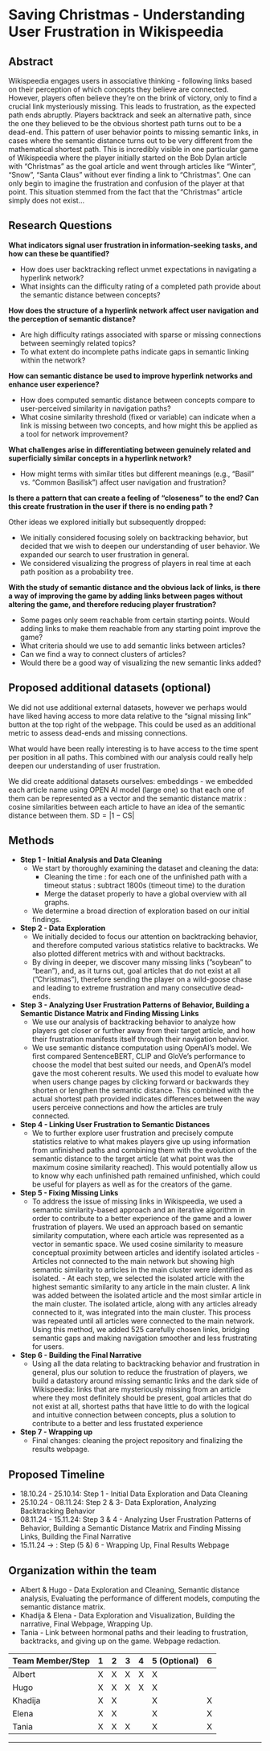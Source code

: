 
# Saving Christmas - Understanding User Frustration in Wikispeedia

## Abstract

Wikispeedia engages users in associative thinking - following links based on their perception of which concepts they believe are connected. However, players often believe they’re on the brink of victory, only to find a crucial link mysteriously missing. This leads to frustration, as the expected path ends abruptly. Players backtrack and seek an alternative path, since the one they believed to be the obvious shortest path turns out to be a dead-end. This pattern of user behavior points to missing semantic links, in cases where the semantic distance turns out to be very different from the mathematical shortest path. This is incredibly visible in one particular game of Wikispeedia where the player initially started on the Bob Dylan article with “Christmas” as the goal article and went through articles like  “Winter”, “Snow”, “Santa Claus” without ever finding a link to “Christmas”. One can only begin to imagine the frustration and confusion of the player at that point. This situation stemmed from the fact that the “Christmas” article simply does not exist…

## Research Questions

**What indicators signal user frustration in information-seeking tasks, and how can these be quantified?**

- How does user backtracking reflect unmet expectations in navigating a hyperlink network?
- What insights can the difficulty rating of a completed path provide about the semantic distance between concepts?

**How does the structure of a hyperlink network affect user navigation and the perception of semantic distance?**

- Are high difficulty ratings associated with sparse or missing connections between seemingly related topics?
- To what extent do incomplete paths indicate gaps in semantic linking within the network?

**How can semantic distance be used to improve hyperlink networks and enhance user experience?**

- How does computed semantic distance between concepts compare to user-perceived similarity in navigation paths?
- What cosine similarity threshold (fixed or variable) can indicate when a link is missing between two concepts, and how might this be applied as a tool for network improvement?

**What challenges arise in differentiating between genuinely related and superficially similar concepts in a hyperlink network?**

- How might terms with similar titles but different meanings (e.g., “Basil” vs. “Common Basilisk”) affect user navigation and frustration?

**Is there a pattern that can create a feeling of “closeness” to the end? Can this create frustration in the user if there is no ending path ?** 

Other ideas we explored initially but subsequently dropped: 

- We initially considered focusing solely on backtracking behavior, but decided that we wish to deepen our understanding of user behavior. We expanded our search to user frustration in general.
- We considered visualizing the progress of players in real time at each path position as a probability tree.

**With the study of semantic distance and the obvious lack of links, is there a way of improving the game by adding links between pages without altering the game, and therefore reducing player frustration?** 

- Some pages only seem reachable from certain starting points. Would adding links to make them reachable from any starting point improve the game? 
- What criteria should we use to add semantic links between articles? 
- Can we find a way to connect clusters of articles? 
- Would there be a good way of visualizing the new semantic links added? 

## Proposed additional datasets (optional)

We did not use additional external datasets, however we perhaps would have liked having access to more data relative to the “signal missing link” button at the top right of the webpage. This could be used as an additional metric to assess dead-ends and missing connections. 

What would have been really interesting is to have access to the time spent per position in all paths. This combined with our analysis could really help deepen our understanding of user frustration. 

We did create additional datasets ourselves: embeddings - we embedded each article name using OPEN AI model (large one) so that each one of them can be represented as a vector and the semantic distance matrix : cosine similarities between each article to have an idea of the semantic distance between them. $\text{SD} = |1- \text{CS}|$

## Methods

- **Step 1 - Initial Analysis and Data Cleaning**
    - We start by thoroughly examining the dataset and cleaning the data:
        - Cleaning the time : for each one of the unfinished path with a timeout status : subtract 1800s (timeout time) to the duration
        - Merge the dataset properly to have a global overview with all graphs.
    - We determine a broad direction of exploration based on our initial findings.
- **Step 2 - Data Exploration**
    - We initially decided to focus our attention on backtracking behavior, and therefore computed various statistics relative to backtracks. We also plotted different metrics with and without backtracks.
    - By diving in deeper, we discover many missing links (”soybean” to “bean”), and, as it turns out, goal articles that do not exist at all (”Christmas”), therefore sending the player on a wild-goose chase and leading to extreme frustration and many consecutive dead-ends.
- **Step 3 - Analyzing User Frustration Patterns of Behavior, Building a Semantic Distance Matrix and Finding Missing Links**
    - We use our analysis of backtracking behavior to analyze how players get closer or further away from their target article, and how their frustration manifests itself through their navigation behavior.
    - We use semantic distance computation using OpenAI’s model. We first compared SentenceBERT, CLIP and GloVe’s performance to choose the model that best suited our needs, and OpenAI’s model gave the most coherent results. We used this model to evaluate how when users change pages by clicking forward or backwards they shorten or lengthen the semantic distance. This combined with the actual shortest path provided indicates differences between the way users perceive connections and how the articles are truly connected.
- **Step 4 - Linking User Frustration to Semantic Distances**
    - We to further explore user frustration and precisely compute statistics relative to what makes players give up using information from unfinished paths and combining them with the evolution of the semantic distance to the target article (at what point was the maximum cosine similarity reached). This would potentially allow us to know why each unfinished path remained unfinished, which could be useful for players as well as for the creators of the game.
- **Step 5 - Fixing Missing Links**
    - To address the issue of missing links in Wikispeedia, we used a semantic similarity-based approach and an iterative algorithm in order to contribute to a better experience of the game and a lower frustration of players. We used an approach based on semantic similarity computation, where each article was represented as a vector in semantic space. We used cosine similarity to measure conceptual proximity between articles and identify isolated articles - Articles not connected to the main network but showing high semantic similarity to articles in the main cluster were identified as isolated. - At each step, we selected the isolated article with the highest semantic similarity to any article in the main cluster. A link was added between the isolated article and the most similar article in the main cluster. The isolated article, along with any articles already connected to it, was integrated into the main cluster. This process was repeated until all articles were connected to the main network. Using this method, we added 525 carefully chosen links, bridging semantic gaps and making navigation smoother and less frustrating for users.
- **Step 6 - Building the Final Narrative**
    - Using all the data relating to backtracking behavior and frustration in general, plus our solution to reduce the frustration of players, we build a datastory around missing semantic links and the dark side of Wikispeedia: links that are mysteriously missing from an article where they most definitely should be present, goal articles that do not exist at all, shortest paths that have little to do with the logical and intuitive connection between concepts, plus a solution to contribute to a better and less frustated experience
- **Step 7 - Wrapping up**
    - Final changes: cleaning the project repository and finalizing the results webpage.

## Proposed Timeline

- 18.10.24 - 25.10.14: Step 1 - Initial Data Exploration and Data Cleaning
- 25.10.24 - 08.11.24: Step 2 & 3- Data Exploration, Analyzing Backtracking Behavior
- 08.11.24 - 15.11.24: Step 3 & 4 - Analyzing User Frustration Patterns of Behavior, Building a Semantic Distance Matrix and Finding Missing Links, Building the Final Narrative
- 15.11.24 → : Step (5 &) 6 - Wrapping Up, Final Results Webpage

## Organization within the team

- Albert & Hugo - Data Exploration and Cleaning, Semantic distance analysis, Evaluating the performance of different models, computing the semantic distance matrix.
- Khadija & Elena - Data Exploration and Visualization, Building the narrative, Final Webpage, Wrapping Up.
- Tania - Link between hormonal paths and their leading to frustration, backtracks, and giving up on the game. Webpage redaction.

| Team Member/Step | 1 | 2 | 3 | 4 | 5 (Optional) | 6 |
| --- | --- | --- | --- | --- | --- | --- |
| Albert | X | X | X | X | X |  |
| Hugo | X | X | X | X | X |  |
| Khadija | X | X |  |  | X | X |
| Elena | X | X |  |  | X | X |
| Tania | X | X | X |  | X | X |


---
